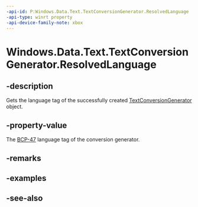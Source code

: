 ```yaml
---
-api-id: P:Windows.Data.Text.TextConversionGenerator.ResolvedLanguage
-api-type: winrt property
-api-device-family-note: xbox
---
```


<!-- Property syntax
public string ResolvedLanguage { get; }
-->

# Windows.Data.Text.TextConversionGenerator.ResolvedLanguage

## -description
Gets the language tag of the successfully created [TextConversionGenerator](textconversiongenerator.md) object.

## -property-value
The [BCP-47](http://tools.ietf.org/html/bcp47) language tag of the conversion generator.

## -remarks

## -examples

## -see-also
